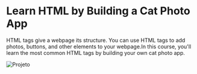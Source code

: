<h1>Learn HTML by Building a Cat Photo App</h1>

<p>HTML tags give a webpage its structure. You can use HTML tags to add photos, buttons, and other elements to your webpage.In this course, you'll learn the most common HTML tags by building your own cat photo app.</p>

<img src="https://github.com/henderson92/FreeCode_Learn_HTML_by_Building_a_Cat_Photo_App/assets/63260236/e7333d9b-c75d-4f86-ba6e-560865da104c" alt="Projeto">
